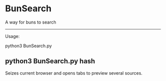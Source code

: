# BunSearch
A way for buns to search

------
Usage:

python3 BunSearch.py <ipaddress>
  
python3 BunSearch.py hash <hash>
------

Seizes current browser and opens tabs to preview several sources.
